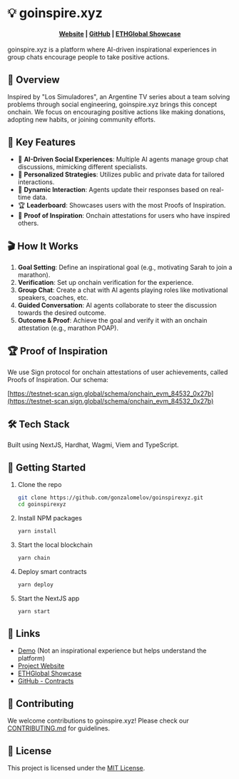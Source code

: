# 💡 goinspire.xyz

<h4 align="center">
  <a href="https://goinspire.xyz">Website</a> |
  <a href="https://github.com/gonzalomelov/goinspirexyz">GitHub</a> |
  <a href="https://ethglobal.com/showcase/goinspire-xyz-yzvyj">ETHGlobal Showcase</a>
</h4>

goinspire.xyz is a platform where AI-driven inspirational experiences in group chats encourage people to take positive actions.

## 🌟 Overview

Inspired by "Los Simuladores", an Argentine TV series about a team solving problems through social engineering, goinspire.xyz brings this concept onchain. We focus on encouraging positive actions like making donations, adopting new habits, or joining community efforts.

## 🚀 Key Features

- 🤖 **AI-Driven Social Experiences**: Multiple AI agents manage group chat discussions, mimicking different specialists.
- 🎯 **Personalized Strategies**: Utilizes public and private data for tailored interactions.
- 🔄 **Dynamic Interaction**: Agents update their responses based on real-time data.
- 🏆 **Leaderboard**: Showcases users with the most Proofs of Inspiration.
- 📜 **Proof of Inspiration**: Onchain attestations for users who have inspired others.

## 🎬 How It Works

1. **Goal Setting**: Define an inspirational goal (e.g., motivating Sarah to join a marathon).
2. **Verification**: Set up onchain verification for the experience.
3. **Group Chat**: Create a chat with AI agents playing roles like motivational speakers, coaches, etc.
4. **Guided Conversation**: AI agents collaborate to steer the discussion towards the desired outcome.
5. **Outcome & Proof**: Achieve the goal and verify it with an onchain attestation (e.g., marathon POAP).

## 🏆 Proof of Inspiration

We use Sign protocol for onchain attestations of user achievements, called Proofs of Inspiration. Our schema:

[https://testnet-scan.sign.global/schema/onchain_evm_84532_0x27b](https://testnet-scan.sign.global/schema/onchain_evm_84532_0x27b)

## 🛠 Tech Stack

Built using NextJS, Hardhat, Wagmi, Viem and TypeScript.

## 🚀 Getting Started

1. Clone the repo
   ```sh
   git clone https://github.com/gonzalomelov/goinspirexyz.git
   cd goinspirexyz
   ```
2. Install NPM packages
   ```sh
   yarn install
   ```
3. Start the local blockchain
   ```sh
   yarn chain
   ```
4. Deploy smart contracts
   ```sh
   yarn deploy
   ```
5. Start the NextJS app
   ```sh
   yarn start
   ```

## 🔗 Links

- [Demo](https://your-demo-link-here) (Not an inspirational experience but helps understand the platform)
- [Project Website](https://goinspire.xyz)
- [ETHGlobal Showcase](https://ethglobal.com/showcase/goinspire-xyz-yzvyj)
- [GitHub - Contracts](https://github.com/gonzalomelov/goinspirexyz)

## 🤝 Contributing

We welcome contributions to goinspire.xyz! Please check our [CONTRIBUTING.md](CONTRIBUTING.md) for guidelines.

## 📄 License

This project is licensed under the [MIT License](LICENSE).